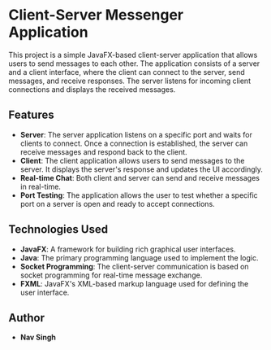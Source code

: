 # Client-Server Messenger Application

This project is a simple JavaFX-based client-server application that allows users to send messages to each other. The application consists of a server and a client interface, where the client can connect to the server, send messages, and receive responses. The server listens for incoming client connections and displays the received messages.

## Features

- **Server**: The server application listens on a specific port and waits for clients to connect. Once a connection is established, the server can receive messages and respond back to the client.
- **Client**: The client application allows users to send messages to the server. It displays the server's response and updates the UI accordingly.
- **Real-time Chat**: Both client and server can send and receive messages in real-time.
- **Port Testing**: The application allows the user to test whether a specific port on a server is open and ready to accept connections.

## Technologies Used

- **JavaFX**: A framework for building rich graphical user interfaces.
- **Java**: The primary programming language used to implement the logic.
- **Socket Programming**: The client-server communication is based on socket programming for real-time message exchange.
- **FXML**: JavaFX's XML-based markup language used for defining the user interface.

## Author

- **Nav Singh** 